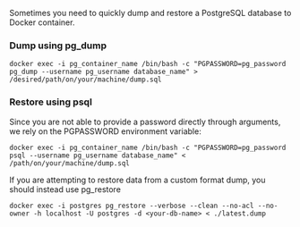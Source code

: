 Sometimes you need to quickly dump and restore a PostgreSQL database  to Docker container.

### Dump using pg_dump
```
docker exec -i pg_container_name /bin/bash -c "PGPASSWORD=pg_password pg_dump --username pg_username database_name" > /desired/path/on/your/machine/dump.sql
```

### Restore using psql
Since you are not able to provide a password directly through arguments, we rely on the PGPASSWORD environment variable:
```
docker exec -i pg_container_name /bin/bash -c "PGPASSWORD=pg_password psql --username pg_username database_name" < /path/on/your/machine/dump.sql
```

If you are attempting to restore data from a custom format dump, you should instead use pg_restore

```
docker exec -i postgres pg_restore --verbose --clean --no-acl --no-owner -h localhost -U postgres -d <your-db-name> < ./latest.dump
```
